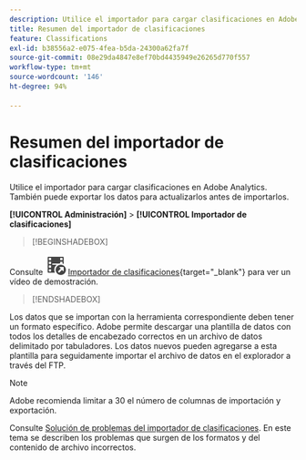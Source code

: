 ```yaml
---
description: Utilice el importador para cargar clasificaciones en Adobe Analytics. También puede exportar los datos para actualizarlos antes de importarlos.
title: Resumen del importador de clasificaciones
feature: Classifications
exl-id: b38556a2-e075-4fea-b5da-24300a62fa7f
source-git-commit: 08e29da4847e8ef70bd4435949e26265d770f557
workflow-type: tm+mt
source-wordcount: '146'
ht-degree: 94%

---
```


# Resumen del importador de clasificaciones

Utilice el importador para cargar clasificaciones en Adobe Analytics. También puede exportar los datos para actualizarlos antes de importarlos.

**[!UICONTROL Administración]** > **[!UICONTROL Importador de clasificaciones]**


>[!BEGINSHADEBOX]

Consulte ![VideoCheckedOut](/help/assets/icons/VideoCheckedOut.svg) [Importador de clasificaciones](https://video.tv.adobe.com/v/16853?quality=12&learn=on){target="_blank"} para ver un vídeo de demostración.

>[!ENDSHADEBOX]


Los datos que se importan con la herramienta correspondiente deben tener un formato específico. Adobe permite descargar una plantilla de datos con todos los detalles de encabezado correctos en un archivo de datos delimitado por tabuladores. Los datos nuevos pueden agregarse a esta plantilla para seguidamente importar el archivo de datos en el explorador a través del FTP.

>[!NOTE]
>
>Adobe recomienda limitar a 30 el número de columnas de importación y exportación.

Consulte [Solución de problemas del importador de clasificaciones](/help/components/classifications/importer/troubleshooting.md). En este tema se describen los problemas que surgen de los formatos y del contenido de archivo incorrectos.
